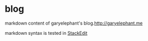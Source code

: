 blog
====

markdown content of garyelephant's blog.http://garyelephant.me

markdown syntax is tested in [StackEdit](https://stackedit.io/)
